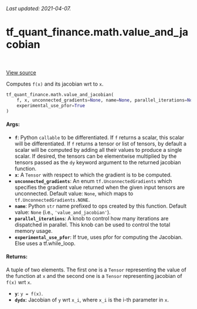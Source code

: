 <!--
This file is generated by a tool. Do not edit directly.
For open-source contributions the docs will be updated automatically.
-->

*Last updated: 2021-04-07.*

<div itemscope itemtype="http://developers.google.com/ReferenceObject">
<meta itemprop="name" content="tf_quant_finance.math.value_and_jacobian" />
<meta itemprop="path" content="Stable" />
</div>

# tf_quant_finance.math.value_and_jacobian

<!-- Insert buttons and diff -->

<table class="tfo-notebook-buttons tfo-api" align="left">
</table>

<a target="_blank" href="https://github.com/google/tf-quant-finance/blob/master/tf_quant_finance/math/jacobian.py">View source</a>



Computes `f(x)` and its jacobian wrt to `x`.

```python
tf_quant_finance.math.value_and_jacobian(
    f, x, unconnected_gradients=None, name=None, parallel_iterations=None,
    experimental_use_pfor=True
)
```



<!-- Placeholder for "Used in" -->


#### Args:


* <b>`f`</b>: Python `callable` to be differentiated. If `f` returns a scalar, this
  scalar will be differentiated. If `f` returns a tensor or list of
  tensors, by default a scalar will be computed by adding all their values
  to produce a single scalar. If desired, the tensors can be elementwise
  multiplied by the tensors passed as the `dy` keyword argument to the
  returned jacobian function.
* <b>`x`</b>: A `Tensor` with respect to which the gradient is to be computed.
* <b>`unconnected_gradients`</b>: An enum `tf.UnconnectedGradients` which specifies
  the gradient value returned when the given input tensors are
  unconnected. Default value: `None`, which maps to
  `tf.UnconnectedGradients.NONE`.
* <b>`name`</b>: Python `str` name prefixed to ops created by this function.
  Default value: `None` (i.e., `'value_and_jacobian'`).
* <b>`parallel_iterations`</b>: A knob to control how many iterations are dispatched
  in parallel. This knob can be used to control the total memory usage.
* <b>`experimental_use_pfor`</b>: If true, uses pfor for computing the Jacobian.
  Else uses a tf.while_loop.


#### Returns:

A tuple of two elements. The first one is a `Tensor` representing the value
of the function at `x` and the second one is a `Tensor` representing
jacobian of `f(x)` wrt `x`.

* <b>`y`</b>: `y = f(x)`.
* <b>`dydx`</b>: Jacobian of `y` wrt `x_i`, where `x_i` is the i-th parameter in
`x`.